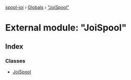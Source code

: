 [spool-joi](../README.md) › [Globals](../globals.md) › ["JoiSpool"](_joispool_.md)

# External module: "JoiSpool"

## Index

### Classes

* [JoiSpool](../classes/_joispool_.joispool.md)
